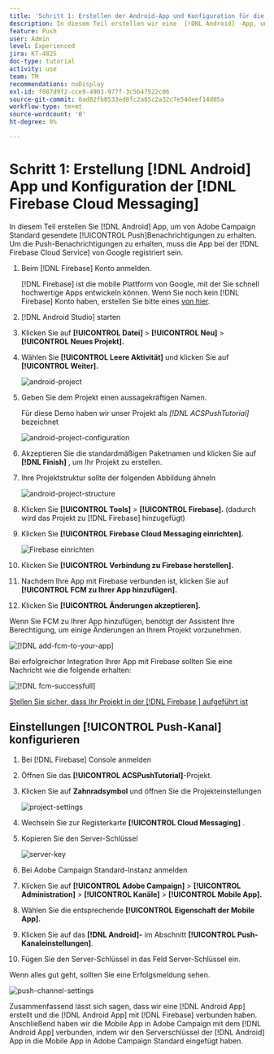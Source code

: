 ```yaml
---
title: 'Schritt 1: Erstellen der Android-App und Konfiguration für die Verwendung von Firebase Cloud Messaging'
description: In diesem Teil erstellen wir eine  [!DNL Android] -App, um von Adobe Campaign Standard gesendete [!UICONTROL Push]Benachrichtigungen zu erhalten. Um die Push-Benachrichtigungen zu erhalten, muss die App bei Googles  [!DNL Firebase Cloud Service] registriert sein.
feature: Push
user: Admin
level: Experienced
jira: KT-4825
doc-type: tutorial
activity: use
team: TM
recommendations: noDisplay
exl-id: f087d9f2-cce9-4903-977f-3c5b47522c06
source-git-commit: 0ad82fb0533ed8fc2a85c2a32c7e54deef14d05a
workflow-type: tm+mt
source-wordcount: '0'
ht-degree: 0%

---
```


# Schritt 1: Erstellung [!DNL Android] App und Konfiguration der [!DNL Firebase Cloud Messaging]

In diesem Teil erstellen Sie [!DNL Android] App, um von Adobe Campaign Standard gesendete [!UICONTROL Push]Benachrichtigungen zu erhalten. Um die Push-Benachrichtigungen zu erhalten, muss die App bei der [!DNL Firebase Cloud Service] von Google registriert sein.

1. Beim [!DNL Firebase] Konto anmelden.

   [!DNL Firebase] ist die mobile Plattform von Google, mit der Sie schnell hochwertige Apps entwickeln können. Wenn Sie noch kein [!DNL Firebase] Konto haben, erstellen Sie bitte eines [von hier](https://firebase.google.com).

2. [!DNL Android Studio] starten
3. Klicken Sie auf **[!UICONTROL Datei]** > **[!UICONTROL Neu]** > **[!UICONTROL Neues Projekt].**
4. Wählen Sie **[!UICONTROL Leere Aktivität]** und klicken Sie auf **[!UICONTROL Weiter].**

   ![android-project](assets/android-project.PNG)

5. Geben Sie dem Projekt einen aussagekräftigen Namen.

   Für diese Demo haben wir unser Projekt als *[!DNL ACSPushTutorial]* bezeichnet

   ![android-project-configuration](assets/android-project-configuration.PNG)

6. Akzeptieren Sie die standardmäßigen Paketnamen und klicken Sie auf **[!DNL Finish]** , um Ihr Projekt zu erstellen.
7. Ihre Projektstruktur sollte der folgenden Abbildung ähneln

   ![android-project-structure](assets/android-project-structure.PNG)

8. Klicken Sie **[!UICONTROL Tools]** > **[!UICONTROL Firebase].** (dadurch wird das Projekt zu [!DNL Firebase] hinzugefügt)
9. Klicken Sie **[!UICONTROL Firebase Cloud Messaging einrichten].**

   ![Firebase einrichten](assets/android-project-firebase-messaging.PNG)

10. Klicken Sie **[!UICONTROL Verbindung zu Firebase herstellen].**
11. Nachdem Ihre App mit Firebase verbunden ist, klicken Sie auf **[!UICONTROL FCM zu Ihrer App hinzufügen].**
12. Klicken Sie **[!UICONTROL Änderungen akzeptieren].**

   Wenn Sie FCM zu Ihrer App hinzufügen, benötigt der Assistent Ihre Berechtigung, um einige Änderungen an Ihrem Projekt vorzunehmen.

   ![[!DNL add-fcm-to-your-app]](assets/firebase-add-fcm-to-app.PNG)

Bei erfolgreicher Integration Ihrer App mit Firebase sollten Sie eine Nachricht wie die folgende erhalten:

![[!DNL fcm-successfull]](assets/android-firebase-success.PNG)

[Stellen Sie sicher, dass Ihr Projekt in der  [!DNL Firebase ] aufgeführt ist](https://console.firebase.google.com/)

## Einstellungen [!UICONTROL Push-Kanal] konfigurieren

1. Bei [!DNL Firebase] Console anmelden
2. Öffnen Sie das **[!UICONTROL ACSPushTutorial]**-Projekt.
3. Klicken Sie auf **Zahnradsymbol** und öffnen Sie die Projekteinstellungen

   ![project-settings](assets/firebase-project-settings.PNG)

4. Wechseln Sie zur Registerkarte **[!UICONTROL Cloud Messaging]** .
5. Kopieren Sie den Server-Schlüssel

   ![server-key](assets/firebase-server-key.PNG)

6. Bei Adobe Campaign Standard-Instanz anmelden
7. Klicken Sie auf **[!UICONTROL Adobe Campaign]** > **[!UICONTROL Administration]** > **[!UICONTROL Kanäle]** > **[!UICONTROL Mobile App].**
8. Wählen Sie die entsprechende **[!UICONTROL Eigenschaft der Mobile App].**
9. Klicken Sie auf das **[!DNL Android]-** im Abschnitt **[!UICONTROL Push-Kanaleinstellungen]**.
10. Fügen Sie den Server-Schlüssel in das Feld Server-Schlüssel ein.

Wenn alles gut geht, sollten Sie eine Erfolgsmeldung sehen.

![push-channel-settings](assets/push-channel-settings.PNG)

Zusammenfassend lässt sich sagen, dass wir eine [!DNL Android App] erstellt und die [!DNL Android App] mit [!DNL Firebase] verbunden haben. Anschließend haben wir die Mobile App in Adobe Campaign mit dem [!DNL Android App] verbunden, indem wir den Serverschlüssel der [!DNL Android] App in die Mobile App in Adobe Campaign Standard eingefügt haben.
